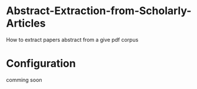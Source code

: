 # Abstract-Extraction-from-Scholarly-Articles
How to extract papers abstract from a give pdf corpus



# Configuration
comming soon
